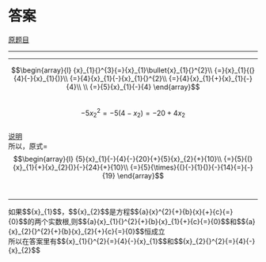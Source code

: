 # 答案
[原题目](http://m.txdylyh.ml/questions/2017-8-6-1)<br>

---

---
$$\begin{array}{l}
{x}_{1}{}^{3}{=}{x}_{1}\bullet{x}_{1}{}^{2}\\
{=}{x}_{1}{(}{4}{-}{x}_{1}{)}\\
{=}{4}{x}_{1}{-}{x}_{1}{}^{2}\\
{=}{4}{x}_{1}{+}{x}_{1}{-}{4}\\
\\
{=}{5}{x}_{1}{-}{4}
\end{array}$$<br>
$${-}{5}{x}_{2}{}^{2}{=}{-}{5}{(}{4}{-}{x}_{2}{)}{=}{-}{20}{+}{4}{x}_{2}$$ <br>
[说明](#explain)<br>
所以，原式=<br>$$\begin{array}{l}
{5}{x}_{1}{-}{4}{-}{20}{+}{5}{x}_{2}{+}{10}\\
{=}{5}{(}{x}_{1}{+}{x}_{2}{)}{-}{24}{+}{10}\\
{=}{5}{\times}{(}{-}{1}{)}{-}{14}{=}{-}{19}
\end{array}$$<br>

---
<span id="explain">
  如果$${x}_{1}$$，$${x}_{2}$$是方程$${a}{x}^{2}{+}{b}{x}{+}{c}{=}{0}$$的两个实数根,则$${a}{x}_{1}{}^{2}{+}{b}{x}_{1}{+}{c}{=}{0}$$和$${a}{x}_{2}{}^{2}{+}{b}{x}_{2}{+}{c}{=}{0}$$恒成立<br>
  所以在答案里有$${x}_{1}{}^{2}{=}{4}{-}{x}_{1}$$和$${x}_{2}{}^{2}{=}{4}{-}{x}_{2}$$<br>
</span>
